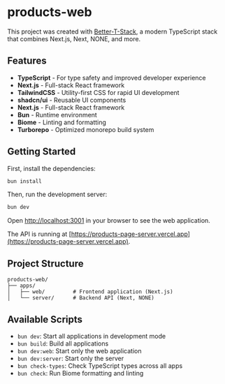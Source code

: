 # products-web

This project was created with [Better-T-Stack](https://github.com/AmanVarshney01/create-better-t-stack), a modern TypeScript stack that combines Next.js, Next, NONE, and more.

## Features

- **TypeScript** - For type safety and improved developer experience
- **Next.js** - Full-stack React framework
- **TailwindCSS** - Utility-first CSS for rapid UI development
- **shadcn/ui** - Reusable UI components
- **Next.js** - Full-stack React framework
- **Bun** - Runtime environment
- **Biome** - Linting and formatting
- **Turborepo** - Optimized monorepo build system

## Getting Started

First, install the dependencies:

```bash
bun install
```


Then, run the development server:

```bash
bun dev
```

Open [http://localhost:3001](http://localhost:3001) in your browser to see the web application.

The API is running at [https://products-page-server.vercel.app](https://products-page-server.vercel.app).



## Project Structure

```
products-web/
├── apps/
│   ├── web/         # Frontend application (Next.js)
│   └── server/      # Backend API (Next, NONE)
```

## Available Scripts

- `bun dev`: Start all applications in development mode
- `bun build`: Build all applications
- `bun dev:web`: Start only the web application
- `bun dev:server`: Start only the server
- `bun check-types`: Check TypeScript types across all apps
- `bun check`: Run Biome formatting and linting
